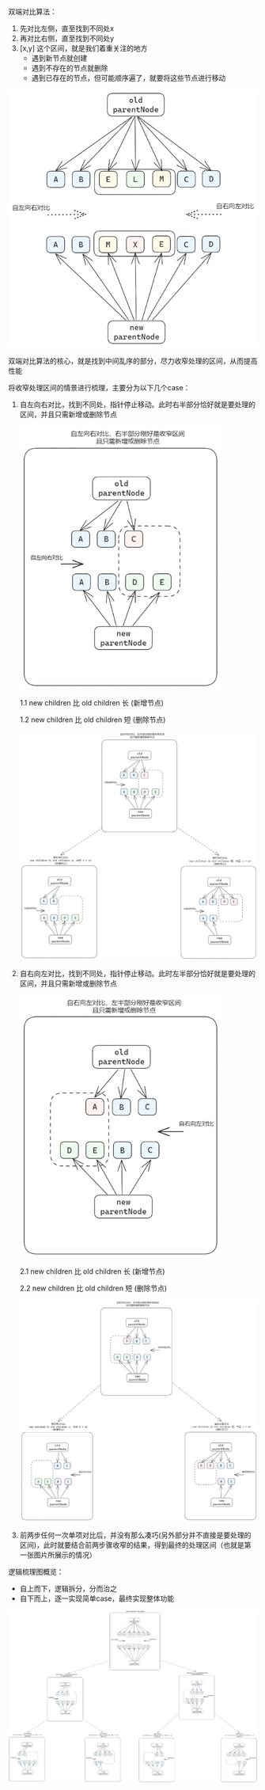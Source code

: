 双端对比算法：

1. 先对比左侧，直至找到不同处x
2. 再对比右侧，直至找到不同处y
3. [x,y] 这个区间，就是我们着重关注的地方
   * 遇到新节点就创建
   * 遇到不存在的节点就删除
   * 遇到已存在的节点，但可能顺序遍了，就要将这些节点进行移动

<img src="Todo.assets/01-双端对比收窄处理区间.png" alt="01-双端对比收窄处理区间" style="zoom:80%;" />

​	双端对比算法的核心，就是找到中间乱序的部分，尽力收窄处理的区间，从而提高性能

将收窄处理区间的情景进行梳理，主要分为以下几个case：

1. 自左向右对比，找到不同处，指针停止移动。此时右半部分恰好就是要处理的区间，并且只需新增或删除节点

   <img src="Todo.assets/02-自左向右对比.png" alt="02-自左向右对比" style="zoom:80%;" />

   1.1 new children 比 old children 长 (新增节点)

   1.2 new children 比 old children 短 (删除节点)

   <img src="Todo.assets/03-自左向右对比-detail.png" alt="03-自左向右对比-detail" style="zoom:80%;" />

2. 自右向左对比，找到不同处，指针停止移动。此时左半部分恰好就是要处理的区间，并且只需新增或删除节点

   <img src="Todo.assets/04-自右向左对比.png" alt="04-自右向左对比" style="zoom:80%;" />

   2.1 new children 比 old children 长 (新增节点)

   2.2 new children 比 old children 短 (删除节点)

   <img src="Todo.assets/05-自右向左对比-detail.png" alt="05-自右向左对比-detail" style="zoom:80%;" />

3. 前两步任何一次单项对比后，并没有那么凑巧(另外部分并不直接是要处理的区间)，此时就要结合前两步骤收窄的结果，得到最终的处理区间（也就是第一张图片所展示的情况）

逻辑梳理图概览：

* 自上而下，逻辑拆分，分而治之
* 自下而上，逐一实现简单case，最终实现整体功能

<img src="Todo.assets/06-双端对比收窄处理区间-detail.png" alt="06-双端对比收窄处理区间-detail" style="zoom:80%;" />

